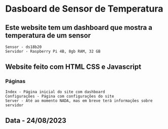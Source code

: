 # Dasboard de Sensor de Temperatura
  ## Este website tem um dashboard que mostra a temperatura de um sensor
    Sensor - ds18b20
    Servidor - Raspberry Pi 4B, 8gb RAM, 32 GB
## Website feito com HTML CSS e Javascript
  ### Páginas
    Index - Página inicial do site com dashboard
    Configurações - Página com configurações do site
    Server - Até ao momento NADA, mas em breve terá informações sobre servidor
## Data - 24/08/2023
